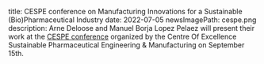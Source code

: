 title: CESPE conference on Manufacturing Innovations for a Sustainable (Bio)Pharmaceutical Industry 
date: 2022-07-05
newsImagePath: cespe.png
description: Arne Deloose and Manuel Borja Lopez Pelaez will present their work at the <a href="https://cespe.be/category/conference2022/">CESPE conference</a> organized by the Centre Of Excellence Sustainable Pharmaceutical Engineering & Manufacturing on September 15th.